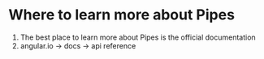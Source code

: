 # Where to learn more about Pipes
01. The best place to learn more about Pipes is the official documentation
02. angular.io -> docs -> api reference